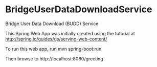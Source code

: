 # BridgeUserDataDownloadService
Bridge User Data Download (BUDD) Service

This Spring Web App was initially created using the tutorial at http://spring.io/guides/gs/serving-web-content/

To run this web app, run
mvn spring-boot:run

Then browse to
http://localhost:8080/greeting

